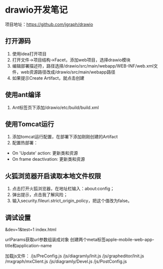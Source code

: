 # drawio开发笔记

项目地址：https://github.com/jgraph/drawio

## 打开源码
1. 使用idea打开项目
2. 打开文件->项目结构->Facet，添加web项目，选择drawio模块
3. 编辑部署描述符，路径选择/drawio/src/main/webapp/WEB-INF/web.xml文件，web资源路径改成/drawio/src/main/webapp路径
4. 如果提示Create Artifact，就点击创建

## 使用ant编译
1. Ant标签页下添加/drawio/etc/build/build.xml

## 使用Tomcat运行
1. 添加tomcat运行配置，在部署下添加刚刚创建的Artifact
2. 配置热部署：
- On 'Update' action: 更新类和资源
- On frame deactivation: 更新类和资源

## 火狐浏览器开启读取本地文件权限
1. 点击打开火狐浏览器，在地址栏输入：about:config；
2. 弹出提示，点击我了解风险；
3. 输入security.fileuri.strict_origin_policy，把这个值改为false。

## 调试设置

&dev=1&test=1
index.html

urlParams获取url参数组装成对象
创建两个meta标签apple-mobile-web-app-title和application-name

加载js文件：
/js/PreConfig.js
/js/diagramly/Init.js
/js/grapheditor/Init.js
/mxgraph/mxClient.js
/js/diagramly/Devel.js
/js/PostConfig.js
